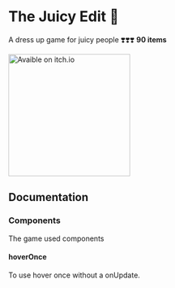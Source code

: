 # The Juicy Edit 🎨
A dress up game for juicy people ❣️❣️❣️
**90 items**

<a href="https://lajbel.itch.io/the-juicy-edit"><img width="240" src="http://jessemillar.github.io/available-on-itchio-badge/badge-bw.png" alt="Avaible on itch.io"></a>

## Documentation
### Components
The game used components

#### hoverOnce
To use hover once without a onUpdate.
